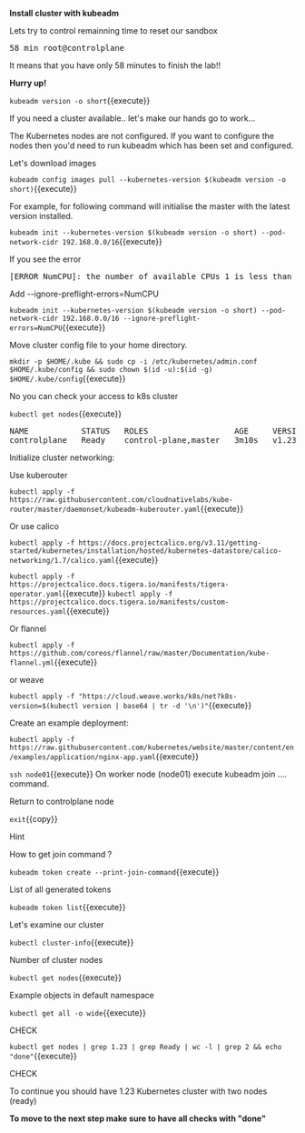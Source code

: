 **Install cluster with kubeadm** 

Lets try to control remainning time to reset our sandbox

<pre>
58 min root@controlplane
</pre>

It means that you have only 58 minutes to finish the lab!!

**Hurry up!**

`kubeadm version -o short`{{execute}}


If you need a cluster available.. let's make our hands go to work...


The Kubernetes nodes are not configured. If you want to configure the nodes then you'd need to run kubeadm which has been set and configured. 

Let's download images 

`kubeadm config images pull --kubernetes-version $(kubeadm version -o short)`{{execute}}

For example, for following command will initialise the master with the latest version installed.

`kubeadm init --kubernetes-version $(kubeadm version -o short) --pod-network-cidr 192.168.0.0/16`{{execute}}

If you see the error
<pre>
[ERROR NumCPU]: the number of available CPUs 1 is less than the required 2   
</pre>

Add --ignore-preflight-errors=NumCPU

`kubeadm init --kubernetes-version $(kubeadm version -o short) --pod-network-cidr 192.168.0.0/16 --ignore-preflight-errors=NumCPU`{{execute}} 

Move cluster config file to your home directory.

`mkdir -p $HOME/.kube &&
sudo cp -i /etc/kubernetes/admin.conf $HOME/.kube/config &&
sudo chown $(id -u):$(id -g) $HOME/.kube/config`{{execute}}


No you can check your access to k8s cluster

`kubectl get nodes`{{execute}}

<pre>
NAME           STATUS   ROLES                  AGE     VERSION
controlplane   Ready    control-plane,master   3m10s   v1.23.1
</pre>

Initialize cluster networking:

Use kuberouter

`kubectl apply -f https://raw.githubusercontent.com/cloudnativelabs/kube-router/master/daemonset/kubeadm-kuberouter.yaml`{{execute}}

Or use calico

`kubectl apply -f https://docs.projectcalico.org/v3.11/getting-started/kubernetes/installation/hosted/kubernetes-datastore/calico-networking/1.7/calico.yaml`{{execute}}

`kubectl apply -f https://projectcalico.docs.tigera.io/manifests/tigera-operator.yaml`{{execute}}
`kubectl apply -f https://projectcalico.docs.tigera.io/manifests/custom-resources.yaml`{{execute}}

Or flannel

`kubectl apply -f https://github.com/coreos/flannel/raw/master/Documentation/kube-flannel.yml`{{execute}}

or weave

`kubectl apply -f "https://cloud.weave.works/k8s/net?k8s-version=$(kubectl version | base64 | tr -d '\n')"`{{execute}}


 Create an example deployment:

 `kubectl apply -f https://raw.githubusercontent.com/kubernetes/website/master/content/en/examples/application/nginx-app.yaml`{{execute}}


`ssh node01`{{execute}}
On worker node (node01) 
execute kubeadm join .... command.

Return to controlplane node

`exit`{{copy}}

Hint

How to get join command ?

`kubeadm token create --print-join-command`{{execute}}

List of all generated tokens

`kubeadm token list`{{execute}}

Let's examine our cluster

`kubectl cluster-info`{{execute}}

Number of cluster nodes

`kubectl get nodes`{{execute}}

Example objects in default namespace

`kubectl get all -o wide`{{execute}}


CHECK

`kubectl get nodes | grep 1.23 | grep Ready | wc -l | grep 2 && echo "done"`{{execute}}

CHECK

To continue you should have 1.23 Kubernetes cluster with two nodes (ready)

**To move to the next step make sure to have all checks with "done"**
